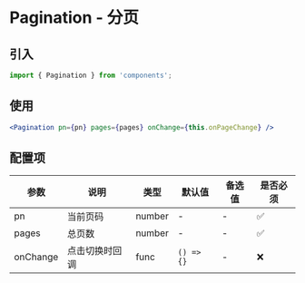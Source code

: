 # Pagination - 分页

## 引入
```jsx
import { Pagination } from 'components';
```
## 使用

```jsx
<Pagination pn={pn} pages={pages} onChange={this.onPageChange} />
```

## 配置项
| 参数 | 说明 | 类型 | 默认值 |备选值 | 是否必须 |
| --- | --- | --- | --- | --- | --- |
| pn | 当前页码 | number | - | - | ✅  |
| pages | 总页数 | number | - | - | ✅  |
| onChange | 点击切换时回调 | func | `() => {}` | - | ❌ |
